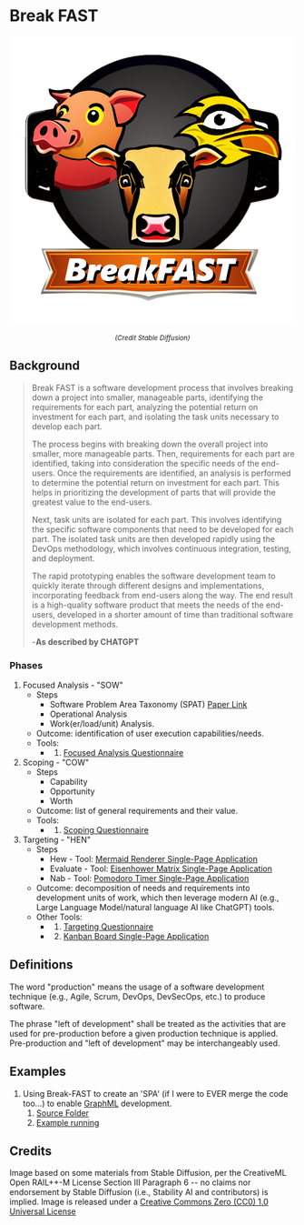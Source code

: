 Break FAST
==========

![AI Logo FTW](BreakFAST_01.png)
_<center><small>(Credit Stable Diffusion)</small></center>_

Background
----------
> Break FAST is a software development process that involves breaking down a project into smaller, manageable parts, identifying the requirements for each part, analyzing the potential return on investment for each part, and isolating the task units necessary to develop each part.
> 
> The process begins with breaking down the overall project into smaller, more manageable parts. Then, requirements for each part are identified, taking into consideration the specific needs of the end-users. Once the requirements are identified, an analysis is performed to determine the potential return on investment for each part. This helps in prioritizing the development of parts that will provide the greatest value to the end-users.
> 
> Next, task units are isolated for each part. This involves identifying the specific software components that need to be developed for each part. The isolated task units are then developed rapidly using the DevOps methodology, which involves continuous integration, testing, and deployment.
> 
> The rapid prototyping enables the software development team to quickly iterate through different designs and implementations, incorporating feedback from end-users along the way. The end result is a high-quality software product that meets the needs of the end-users, developed in a shorter amount of time than traditional software development methods.
> 
> -**As described by CHATGPT**

### Phases
1. Focused Analysis - "SOW"
   - Steps
     - Software Problem Area Taxonomy (SPAT) [Paper Link](https://github.com/ActuallyFro/Work-Papers/blob/main/05_AFSOC/01_SPAT/Software-Problems-2022_1-0-0.pdf)
     - Operational Analysis
     - Work(er/load/unit) Analysis.
   - Outcome: identification of user execution capabilities/needs.
   - Tools:
     - 1. [Focused Analysis Questionnaire](./Tools/Questionnaires/SOW/)
2. Scoping - "COW"
   - Steps
     - Capability
     - Opportunity
     - Worth
   - Outcome: list of general requirements and their value.
   - Tools:
     - 1. [Scoping Questionnaire](./Tools/Questionnaires/COW/)
3. Targeting - "HEN"
   - Steps
     - Hew - Tool: [Mermaid Renderer Single-Page Application](./Tools/Single-page-Apps/Mermaid-Renderer/)
     - Evaluate - Tool: [Eisenhower Matrix Single-Page Application](./Tools/Single-page-Apps/Eisenhower-Matrix/)
     - Nab - Tool: [Pomodoro Timer Single-Page Application](./Tools/Single-page-Apps/Pomodoro-Timer/)
   - Outcome: decomposition of needs and requirements into development units of work, which then leverage modern AI (e.g., Large Language Model/natural language AI like ChatGPT) tools.
   - Other Tools:
     - 1. [Targeting Questionnaire](./Tools/Questionnaires/HEN/)
     - 2. [Kanban Board Single-Page Application](./Tools/Single-page-Apps/Kanban-Board/)

Definitions
-----------
The word "production" means the usage of a software development technique (e.g., Agile, Scrum, DevOps, DevSecOps, etc.) to produce software.

The phrase "left of development" shall be treated as the activities that are used for pre-production before a given production technique is applied.
Pre-production and "left of development" may be interchangeably used.

Examples
--------
1. Using Break-FAST to create an 'SPA' (if I were to EVER merge the code too...) to enable [GraphML](http://graphml.graphdrawing.org/primer/graphml-primer.html) development.
   1. [Source Folder](https://github.com/ActuallyFro/Break-FAST/tree/main/Examples/01_GraphML-Editor)
   2. [Example running](./Examples/01_GraphML-Editor/Single-page-Apps/)

Credits
-------
Image based on some materials from Stable Diffusion, per the CreativeML Open RAIL++-M License Section III Paragraph 6 -- no claims nor endorsement by Stable Diffusion (i.e., Stability AI and contributors) is implied. Image is released under a [Creative Commons Zero (CC0) 1.0 Universal License](https://creativecommons.org/publicdomain/zero/1.0/)


